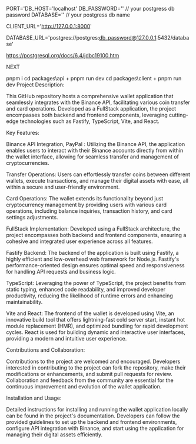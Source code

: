 
PORT='DB_HOST='localhost' DB_PASSWORD='' // your postgress db password DATABASE='' // your postgress db name


CLIENT_URL='http://127.0.0.1:8000'

DATABASE_URL='postgres://postgres:db_password@127.0.0.1:5432/database'

https://postgresql.org/docs/6.4/jdbc19100.htm

NEXT

pnpm i
cd packages\api + pnpm run dev
cd packages\client + pnpm run dev
Project Description:

This GitHub repository hosts a comprehensive wallet application that seamlessly integrates with the Binance API, facilitating various coin transfer and card operations. Developed as a FullStack application, the project encompasses both backend and frontend components, leveraging cutting-edge technologies such as Fastify, TypeScript, Vite, and React.

Key Features:

Binance API Integration, PayPal : Utilizing the Binance API, the application enables users to interact with their Binance accounts directly from within the wallet interface, allowing for seamless transfer and management of cryptocurrencies.

Transfer Operations: Users can effortlessly transfer coins between different wallets, execute transactions, and manage their digital assets with ease, all within a secure and user-friendly environment.

Card Operations: The wallet extends its functionality beyond just cryptocurrency management by providing users with various card operations, including balance inquiries, transaction history, and card settings adjustments.

FullStack Implementation: Developed using a FullStack architecture, the project encompasses both backend and frontend components, ensuring a cohesive and integrated user experience across all features.

Fastify Backend: The backend of the application is built using Fastify, a highly efficient and low-overhead web framework for Node.js. Fastify's performance-oriented design ensures optimal speed and responsiveness for handling API requests and business logic.

TypeScript: Leveraging the power of TypeScript, the project benefits from static typing, enhanced code readability, and improved developer productivity, reducing the likelihood of runtime errors and enhancing maintainability.

Vite and React: The frontend of the wallet is developed using Vite, an innovative build tool that offers lightning-fast cold server start, instant hot module replacement (HMR), and optimized bundling for rapid development cycles. React is used for building dynamic and interactive user interfaces, providing a modern and intuitive user experience.

Contributions and Collaboration:

Contributions to the project are welcomed and encouraged. Developers interested in contributing to the project can fork the repository, make their modifications or enhancements, and submit pull requests for review. Collaboration and feedback from the community are essential for the continuous improvement and evolution of the wallet application.

Installation and Usage:

Detailed instructions for installing and running the wallet application locally can be found in the project's documentation. Developers can follow the provided guidelines to set up the backend and frontend environments, configure API integration with Binance, and start using the application for managing their digital assets efficiently.

